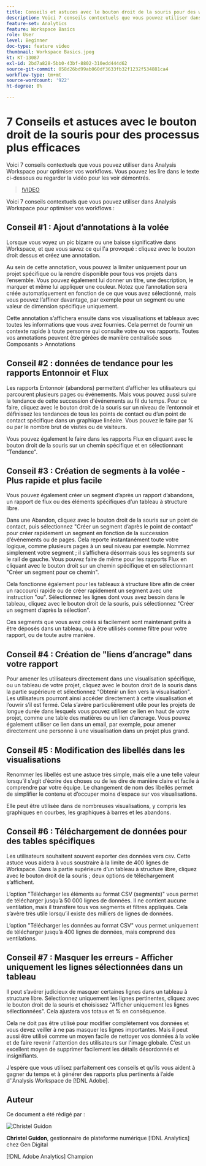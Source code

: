 ```yaml
---
title: Conseils et astuces avec le bouton droit de la souris pour des workflows plus efficaces
description: Voici 7 conseils contextuels que vous pouvez utiliser dans Analysis Workspace pour optimiser vos workflows.
feature-set: Analytics
feature: Workspace Basics
role: User
level: Beginner
doc-type: feature video
thumbnail: Workspace Basics.jpeg
kt: KT-13087
exl-id: 2bd7a828-5bb0-43bf-8802-310edd444d62
source-git-commit: 058d26bd99ab060df3633fb32f1232f534881ca4
workflow-type: tm+mt
source-wordcount: '922'
ht-degree: 0%

---
```


# 7 Conseils et astuces avec le bouton droit de la souris pour des processus plus efficaces

Voici 7 conseils contextuels que vous pouvez utiliser dans Analysis Workspace pour optimiser vos workflows. Vous pouvez les lire dans le texte ci-dessous ou regarder la vidéo pour les voir démontrés.

>[!VIDEO](https://video.tv.adobe.com/v/3422278/?quality=12&learn=on&captions=fre_fr)

Voici 7 conseils contextuels que vous pouvez utiliser dans Analysis Workspace pour optimiser vos workflows :

## Conseil #1 : Ajout d’annotations à la volée

Lorsque vous voyez un pic bizarre ou une baisse significative dans Workspace, et que vous savez ce qui l&#39;a provoqué : cliquez avec le bouton droit dessus et créez une annotation.

Au sein de cette annotation, vous pouvez la limiter uniquement pour un projet spécifique ou la rendre disponible pour tous vos projets dans l’ensemble. Vous pouvez également lui donner un titre, une description, le marquer et même lui appliquer une couleur. Notez que l’annotation sera créée automatiquement en fonction de ce que vous avez sélectionné, mais vous pouvez l’affiner davantage, par exemple pour un segment ou une valeur de dimension spécifique uniquement.

Cette annotation s’affichera ensuite dans vos visualisations et tableaux avec toutes les informations que vous avez fournies. Cela permet de fournir un contexte rapide à toute personne qui consulte votre ou vos rapports. Toutes vos annotations peuvent être gérées de manière centralisée sous Composants > Annotations

## Conseil #2 : données de tendance pour les rapports Entonnoir et Flux

Les rapports Entonnoir (abandons) permettent d’afficher les utilisateurs qui parcourent plusieurs pages ou événements. Mais vous pouvez aussi suivre la tendance de cette succession d&#39;événements au fil du temps. Pour ce faire, cliquez avec le bouton droit de la souris sur un niveau de l’entonnoir et définissez les tendances de tous les points de contact ou d’un point de contact spécifique dans un graphique linéaire. Vous pouvez le faire par % ou par le nombre brut de visites ou de visiteurs.

Vous pouvez également le faire dans les rapports Flux en cliquant avec le bouton droit de la souris sur un chemin spécifique et en sélectionnant &quot;Tendance&quot;.

## Conseil #3 : Création de segments à la volée - Plus rapide et plus facile

Vous pouvez également créer un segment d’après un rapport d’abandons, un rapport de flux ou des éléments spécifiques d’un tableau à structure libre.

Dans une Abandon, cliquez avec le bouton droit de la souris sur un point de contact, puis sélectionnez &quot;Créer un segment d’après le point de contact&quot; pour créer rapidement un segment en fonction de la succession d’événements ou de pages. Cela reporte instantanément toute votre logique, comme plusieurs pages à un seul niveau par exemple. Nommez simplement votre segment ; il s’affichera désormais sous les segments sur le rail de gauche. Vous pouvez faire de même pour les rapports Flux en cliquant avec le bouton droit sur un chemin spécifique et en sélectionnant &quot;Créer un segment pour ce chemin&quot;.

Cela fonctionne également pour les tableaux à structure libre afin de créer un raccourci rapide ou de créer rapidement un segment avec une instruction &quot;ou&quot;. Sélectionnez les lignes dont vous avez besoin dans le tableau, cliquez avec le bouton droit de la souris, puis sélectionnez &quot;Créer un segment d’après la sélection&quot;.

Ces segments que vous avez créés si facilement sont maintenant prêts à être déposés dans un tableau, ou à être utilisés comme filtre pour votre rapport, ou de toute autre manière.

## Conseil #4 : Création de &quot;liens d’ancrage&quot; dans votre rapport

Pour amener les utilisateurs directement dans une visualisation spécifique, ou un tableau de votre projet, cliquez avec le bouton droit de la souris dans la partie supérieure et sélectionnez &quot;Obtenir un lien vers la visualisation&quot;. Les utilisateurs pourront ainsi accéder directement à cette visualisation et l’ouvrir s’il est fermé. Cela s’avère particulièrement utile pour les projets de longue durée dans lesquels vous pouvez utiliser ce lien en haut de votre projet, comme une table des matières ou un lien d’ancrage. Vous pouvez également utiliser ce lien dans un email, par exemple, pour amener directement une personne à une visualisation dans un projet plus grand.

## Conseil #5 : Modification des libellés dans les visualisations

Renommer les libellés est une astuce très simple, mais elle a une telle valeur lorsqu’il s’agit d’écrire des choses ou de les dire de manière claire et facile à comprendre par votre équipe. Le changement de nom des libellés permet de simplifier le contenu et d’occuper moins d’espace sur vos visualisations.

Elle peut être utilisée dans de nombreuses visualisations, y compris les graphiques en courbes, les graphiques à barres et les abandons.

## Conseil #6 : Téléchargement de données pour des tables spécifiques

Les utilisateurs souhaitent souvent exporter des données vers csv. Cette astuce vous aidera à vous soustraire à la limite de 400 lignes de Workspace. Dans la partie supérieure d’un tableau à structure libre, cliquez avec le bouton droit de la souris ; deux options de téléchargement s’affichent.

L’option &quot;Télécharger les éléments au format CSV (segments)&quot; vous permet de télécharger jusqu’à 50 000 lignes de données.  Il ne contient aucune ventilation, mais il transfère tous vos segments et filtres appliqués. Cela s’avère très utile lorsqu’il existe des milliers de lignes de données.

L’option &quot;Télécharger les données au format CSV&quot; vous permet uniquement de télécharger jusqu’à 400 lignes de données, mais comprend des ventilations.

## Conseil #7 : Masquer les erreurs - Afficher uniquement les lignes sélectionnées dans un tableau

Il peut s’avérer judicieux de masquer certaines lignes dans un tableau à structure libre. Sélectionnez uniquement les lignes pertinentes, cliquez avec le bouton droit de la souris et choisissez &quot;Afficher uniquement les lignes sélectionnées&quot;. Cela ajustera vos totaux et % en conséquence.

Cela ne doit pas être utilisé pour modifier complètement vos données et vous devez veiller à ne pas masquer les lignes importantes. Mais il peut aussi être utilisé comme un moyen facile de nettoyer vos données à la volée et de faire revenir l&#39;attention des utilisateurs sur l&#39;image globale. C’est un excellent moyen de supprimer facilement les détails désordonnés et insignifiants.

J’espère que vous utilisez parfaitement ces conseils et qu’ils vous aident à gagner du temps et à générer des rapports plus pertinents à l’aide d’&#39;Analysis Workspace de [!DNL Adobe].

## Auteur

Ce document a été rédigé par :

![Christel Guidon](assets/christel-guidon.jpg)

**Christel Guidon**, gestionnaire de plateforme numérique [!DNL Analytics] chez Gen Digital

[!DNL Adobe Analytics] Champion
